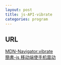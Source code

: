 ```yaml
---
layout: post
title: js-API-vibrate
categories: program
---
```


## URL

[MDN-Navigator.vibrate](<https://developer.mozilla.org/zh-CN/docs/Web/API/Navigator/vibrate>"MDN-Navigator.vibrate")<br>
[簡書-js 移动端使手机震动](<https://www.jianshu.com/p/76d50899b8f3>"簡書-js 移动端使手机震动")

